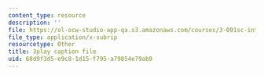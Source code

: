 ```yaml
---
content_type: resource
description: ''
file: https://ol-ocw-studio-app-qa.s3.amazonaws.com/courses/3-091sc-introduction-to-solid-state-chemistry-fall-2010/68d9f3d5e9c81d15f795a79854e79ab9_xEnYH0KNkfA.srt
file_type: application/x-subrip
resourcetype: Other
title: 3play caption file
uid: 68d9f3d5-e9c8-1d15-f795-a79854e79ab9
---
```

